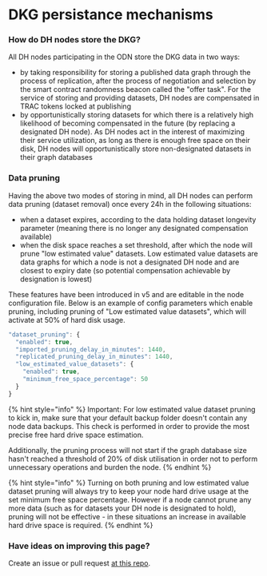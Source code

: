 # DKG persistance mechanisms

### How do DH nodes store the DKG?

All DH nodes participating in the ODN store the DKG data in two ways:

* by taking responsibility for storing a published data graph through the process of replication, after the process of negotiation and selection by the smart contract randomness beacon called the "offer task". For the service of storing and providing datasets, DH nodes are compensated in TRAC tokens locked at publishing 
* by opportunistically storing datasets for which there is a relatively high likelihood of becoming compensated in the future \(by replacing a designated DH node\). As DH nodes act in the interest of maximizing their service utilization, as long as there is enough free space on their disk, DH nodes will opportunistically store non-designated datasets in their graph databases

### Data pruning

Having the above two modes of storing in mind, all DH nodes can perform data pruning \(dataset removal\) once every 24h in the following situations:

* when a dataset expires, according to the data holding dataset longevity parameter \(meaning there is no longer any designated compensation available\)
* when the disk space reaches a set threshold, after which the node will prune "low estimated value" datasets. Low estimated value datasets are data graphs for which a node is not a designated DH node and are closest to expiry date \(so potential compensation achievable by designation is lowest\)

These features have been introduced in v5 and are editable in the node configuration file. Below is an example of config parameters which enable pruning, including pruning of "Low estimated value datasets", which will activate at 50% of hard disk usage. 

```javascript
"dataset_pruning": {
  "enabled": true,
  "imported_pruning_delay_in_minutes": 1440,
  "replicated_pruning_delay_in_minutes": 1440,
  "low_estimated_value_datasets": {
    "enabled": true,
    "minimum_free_space_percentage": 50
  }
}
```

{% hint style="info" %}
Important: For low estimated value dataset pruning to kick in, make sure that your default backup folder doesn't contain any node data backups. This check is performed in order to provide the most precise free hard drive space estimation.

Additionally, the pruning process will not start if the graph database size hasn't reached a threshold of 20% of disk utilisation in order not to perform unnecessary operations and burden the node.
{% endhint %}

{% hint style="info" %}
Turning on both pruning and low estimated value dataset pruning will always try to keep your node hard drive usage at the set minimum free space percentage. However if a node cannot prune any more data \(such as for datasets your DH node is designated to hold\), pruning will not be effective - in these situations an increase in available hard drive space is required.
{% endhint %}

### Have ideas on improving this page? 

Create an issue or pull request [at this repo](https://github.com/OriginTrail/dkg-docs).

